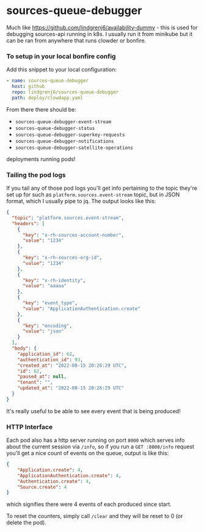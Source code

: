 # sources-queue-debugger

Much like https://github.com/lindgrenj6/availability-dummy - this is used for debugging sources-api running in k8s. I usually run it from minikube but it can be ran from anywhere that runs clowder or bonfire.

### To setup in your local bonfire config
Add this snippet to your local configuration:
```yaml
- name: sources-queue-debugger
  host: github
  repo: lindgrenj6/sources-queue-debugger
  path: deploy/clowdapp.yaml
```

From there there should be:
- `sources-queue-debugger-event-stream`
- `sources-queue-debugger-status`
- `sources-queue-debugger-superkey-requests`
- `sources-queue-debugger-notifications`
- `sources-queue-debugger-satellite-operations`

deployments running pods!

### Tailing the pod logs
If you tail any of those pod logs you'll get info pertaining to the topic they're set up for such as `platform.sources.event-stream` topic, but in JSON format, which I usually pipe to jq.
The output looks like this:
```json
{
  "topic": "platform.sources.event-stream",
  "headers": [
    {
      "key": "x-rh-sources-account-number",
      "value": "1234"
    },
    {
      "key": "x-rh-sources-org-id",
      "value": "1234"
    },
    {
      "key": "x-rh-identity",
      "value": "aaaaa"
    },
    {
      "key": "event_type",
      "value": "ApplicationAuthentication.create"
    },
    {
      "key": "encoding",
      "value": "json"
    }
  ],
  "body": {
    "application_id": 62,
    "authentication_id": 93,
    "created_at": "2022-08-15 20:26:29 UTC",
    "id": 62,
    "paused_at": null,
    "tenant": "",
    "updated_at": "2022-08-15 20:26:29 UTC"
  }
}
```

It's really useful to be able to see every event that is being produced!

### HTTP Interface
Each pod also has a http server running on port `8000` which serves info about the current session via `/info`, so if you run a `GET :8000/info` request you'll get a nice count of events on the queue, output is like this:
```json
{
    "Application.create": 4,
    "ApplicationAuthentication.create": 4,
    "Authentication.create": 4,
    "Source.create": 4
}
```
which signifies there were 4 events of each produced since start.

To reset the counters, simply call `/clear` and they will be reset to 0 (or delete the pod).

